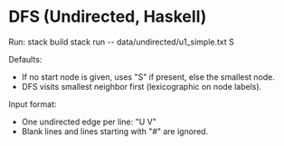 # DFS (Undirected, Haskell)

Run:
  stack build
  stack run -- data/undirected/u1_simple.txt S

Defaults:
- If no start node is given, uses "S" if present, else the smallest node.
- DFS visits smallest neighbor first (lexicographic on node labels).

Input format:
- One undirected edge per line: "U V"
- Blank lines and lines starting with "#" are ignored.